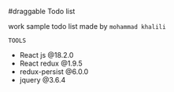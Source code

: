 #draggable Todo list

work sample
  todo list made by `mohammad khalili`

`TOOLS`
- React js @18.2.0
- React redux @1.9.5
- redux-persist @6.0.0
- jquery @3.6.4
